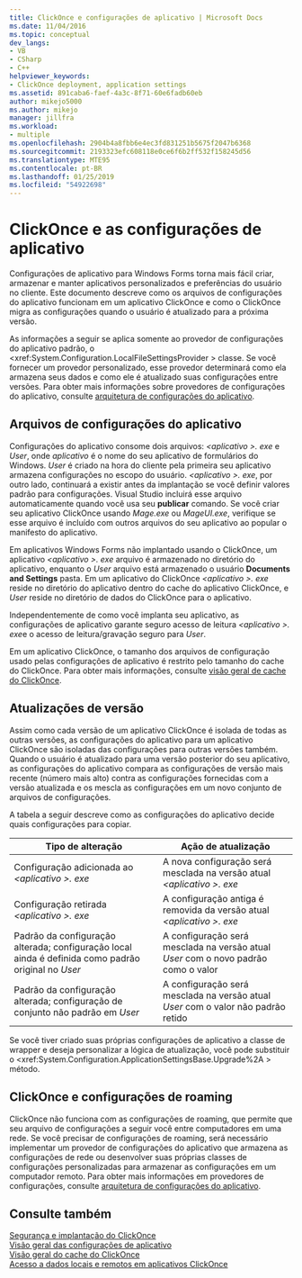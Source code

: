 ```yaml
---
title: ClickOnce e configurações de aplicativo | Microsoft Docs
ms.date: 11/04/2016
ms.topic: conceptual
dev_langs:
- VB
- CSharp
- C++
helpviewer_keywords:
- ClickOnce deployment, application settings
ms.assetid: 891caba6-faef-4a3c-8f71-60e6fadb60eb
author: mikejo5000
ms.author: mikejo
manager: jillfra
ms.workload:
- multiple
ms.openlocfilehash: 2904b4a8fbb6e4ec3fd831251b5675f2047b6368
ms.sourcegitcommit: 2193323efc608118e0ce6f6b2ff532f158245d56
ms.translationtype: MTE95
ms.contentlocale: pt-BR
ms.lasthandoff: 01/25/2019
ms.locfileid: "54922698"
---
```

# <a name="clickonce-and-application-settings"></a>ClickOnce e as configurações de aplicativo
Configurações de aplicativo para Windows Forms torna mais fácil criar, armazenar e manter aplicativos personalizados e preferências do usuário no cliente. Este documento descreve como os arquivos de configurações do aplicativo funcionam em um aplicativo ClickOnce e como o ClickOnce migra as configurações quando o usuário é atualizado para a próxima versão.  
  
 As informações a seguir se aplica somente ao provedor de configurações do aplicativo padrão, o \<xref:System.Configuration.LocalFileSettingsProvider > classe. Se você fornecer um provedor personalizado, esse provedor determinará como ela armazena seus dados e como ele é atualizado suas configurações entre versões. Para obter mais informações sobre provedores de configurações do aplicativo, consulte [arquitetura de configurações do aplicativo](/dotnet/framework/winforms/advanced/application-settings-architecture).  
  
## <a name="application-settings-files"></a>Arquivos de configurações do aplicativo  
 Configurações do aplicativo consome dois arquivos:  *\<aplicativo >. exe* e *User*, onde *aplicativo* é o nome do seu aplicativo de formulários do Windows. *User* é criado na hora do cliente pela primeira seu aplicativo armazena configurações no escopo do usuário. *\<aplicativo >. exe*, por outro lado, continuará a existir antes da implantação se você definir valores padrão para configurações. Visual Studio incluirá esse arquivo automaticamente quando você usa seu **publicar** comando. Se você criar seu aplicativo ClickOnce usando *Mage.exe* ou *MageUI.exe*, verifique se esse arquivo é incluído com outros arquivos do seu aplicativo ao popular o manifesto do aplicativo.  
  
 Em aplicativos Windows Forms não implantado usando o ClickOnce, um aplicativo  *\<aplicativo >. exe* arquivo é armazenado no diretório do aplicativo, enquanto o *User* arquivo está armazenado o usuário **Documents and Settings** pasta. Em um aplicativo do ClickOnce  *\<aplicativo >. exe* reside no diretório do aplicativo dentro do cache do aplicativo ClickOnce, e *User* reside no diretório de dados do ClickOnce para o aplicativo.  
  
 Independentemente de como você implanta seu aplicativo, as configurações de aplicativo garante seguro acesso de leitura  *\<aplicativo >. exe*e o acesso de leitura/gravação seguro para *User*.  
  
 Em um aplicativo ClickOnce, o tamanho dos arquivos de configuração usado pelas configurações de aplicativo é restrito pelo tamanho do cache do ClickOnce. Para obter mais informações, consulte [visão geral de cache do ClickOnce](../deployment/clickonce-cache-overview.md).  
  
## <a name="version-upgrades"></a>Atualizações de versão  
 Assim como cada versão de um aplicativo ClickOnce é isolada de todas as outras versões, as configurações do aplicativo para um aplicativo ClickOnce são isoladas das configurações para outras versões também. Quando o usuário é atualizado para uma versão posterior do seu aplicativo, as configurações do aplicativo compara as configurações de versão mais recente (número mais alto) contra as configurações fornecidas com a versão atualizada e os mescla as configurações em um novo conjunto de arquivos de configurações.  
  
 A tabela a seguir descreve como as configurações do aplicativo decide quais configurações para copiar.  
  
|Tipo de alteração|Ação de atualização|  
|--------------------|--------------------|  
|Configuração adicionada ao  *\<aplicativo >. exe*|A nova configuração será mesclada na versão atual  *\<aplicativo >. exe*|  
|Configuração retirada  *\<aplicativo >. exe*|A configuração antiga é removida da versão atual  *\<aplicativo >. exe*|  
|Padrão da configuração alterada; configuração local ainda é definida como padrão original no *User*|A configuração será mesclada na versão atual *User* com o novo padrão como o valor|  
|Padrão da configuração alterada; configuração de conjunto não padrão em *User*|A configuração será mesclada na versão atual *User* com o valor não padrão retido|  
  
Se você tiver criado suas próprias configurações de aplicativo a classe de wrapper e deseja personalizar a lógica de atualização, você pode substituir o \<xref:System.Configuration.ApplicationSettingsBase.Upgrade%2A > método.  
  
## <a name="clickonce-and-roaming-settings"></a>ClickOnce e configurações de roaming  
 ClickOnce não funciona com as configurações de roaming, que permite que seu arquivo de configurações a seguir você entre computadores em uma rede. Se você precisar de configurações de roaming, será necessário implementar um provedor de configurações do aplicativo que armazena as configurações de rede ou desenvolver suas próprias classes de configurações personalizadas para armazenar as configurações em um computador remoto. Para obter mais informações em provedores de configurações, consulte [arquitetura de configurações do aplicativo](/dotnet/framework/winforms/advanced/application-settings-architecture).  
  
## <a name="see-also"></a>Consulte também  
 [Segurança e implantação do ClickOnce](../deployment/clickonce-security-and-deployment.md)   
 [Visão geral das configurações de aplicativo](/dotnet/framework/winforms/advanced/application-settings-overview)   
 [Visão geral do cache do ClickOnce](../deployment/clickonce-cache-overview.md)   
 [Acesso a dados locais e remotos em aplicativos ClickOnce](../deployment/accessing-local-and-remote-data-in-clickonce-applications.md)